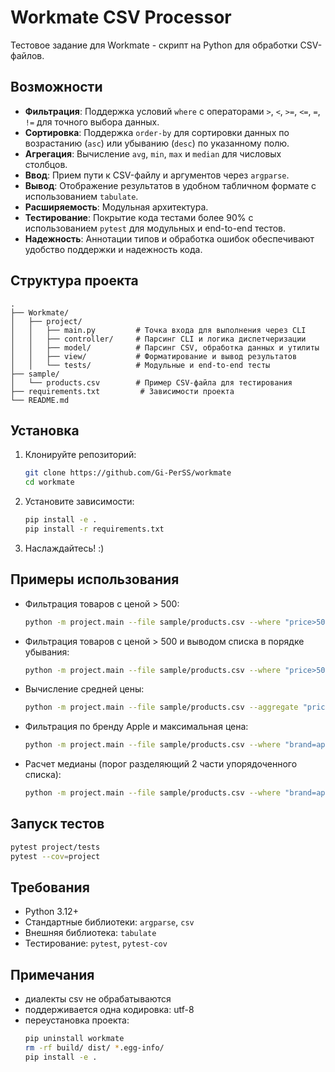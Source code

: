 # Workmate CSV Processor

Тестовое задание для Workmate - скрипт на Python для обработки CSV-файлов.

## Возможности

- **Фильтрация**: Поддержка условий `where` с операторами `>`, `<`, `>=`, `<=`, `=`, `!=` для точного выбора данных.
- **Сортировка**: Поддержка `order-by` для сортировки данных по возрастанию (`asc`) или убыванию (`desc`) по указанному полю.
- **Агрегация**: Вычисление `avg`, `min`, `max` и `median` для числовых столбцов.
- **Ввод**: Прием пути к CSV-файлу и аргументов через `argparse`.
- **Вывод**: Отображение результатов в удобном табличном формате с использованием `tabulate`.
- **Расширяемость**: Модульная архитектура.
- **Тестирование**: Покрытие кода тестами более 90% с использованием `pytest` для модульных и end-to-end тестов.
- **Надежность**: Аннотации типов и обработка ошибок обеспечивают удобство поддержки и надежность кода.

## Структура проекта

```
.
├── Workmate/
│   ├── project/
│   │   ├── main.py         # Точка входа для выполнения через CLI
│   │   ├── controller/     # Парсинг CLI и логика диспетчеризации
│   │   ├── model/          # Парсинг CSV, обработка данных и утилиты
│   │   ├── view/           # Форматирование и вывод результатов
│   │   └── tests/          # Модульные и end-to-end тесты
├── sample/
│   └── products.csv        # Пример CSV-файла для тестирования
├── requirements.txt         # Зависимости проекта
└── README.md
```

## Установка

1. Клонируйте репозиторий:
   ```bash
   git clone https://github.com/Gi-PerSS/workmate
   cd workmate
   ```
2. Установите зависимости:
   ```bash
   pip install -e .
   pip install -r requirements.txt
   ```
3. Наслаждайтесь! :)

## Примеры использования

- Фильтрация товаров с ценой > 500:
  ```bash
  python -m project.main --file sample/products.csv --where "price>500"
  ```
- Фильтрация товаров с ценой > 500 и выводом списка в порядке убывания:
  ```bash
  python -m project.main --file sample/products.csv --where "price>500" --order-by "price=desc"
  ```
- Вычисление средней цены:
  ```bash
  python -m project.main --file sample/products.csv --aggregate "price=avg"
  ```
- Фильтрация по бренду Apple и максимальная цена:
  ```bash
  python -m project.main --file sample/products.csv --where "brand=apple" --aggregate "price=max"
  ```
- Расчет медианы (порог разделяющий 2 части упорядоченного списка):
  ```bash
  python -m project.main --file sample/products.csv --where "brand=apple" --aggregate "rating=median"
  ```

## Запуск тестов

```bash
pytest project/tests
pytest --cov=project
```

## Требования

- Python 3.12+
- Стандартные библиотеки: `argparse`, `csv`
- Внешняя библиотека: `tabulate`
- Тестирование: `pytest`, `pytest-cov`

## Примечания

- диалекты csv не обрабатываются
- поддерживается одна кодировка: utf-8
- переустановка проекта:
  ```bash
  pip uninstall workmate
  rm -rf build/ dist/ *.egg-info/
  pip install -e .
  ```
